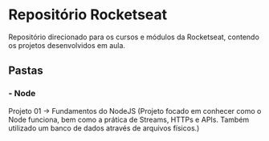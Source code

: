 # Repositório Rocketseat

Repositório direcionado para os cursos e módulos da Rocketseat, contendo os projetos desenvolvidos em aula.

## Pastas

### - Node
Projeto 01 -> Fundamentos do NodeJS (Projeto focado em conhecer como o Node funciona, bem como a prática de Streams, HTTPs e APIs. Também utilizado um banco de dados através de arquivos físicos.)
